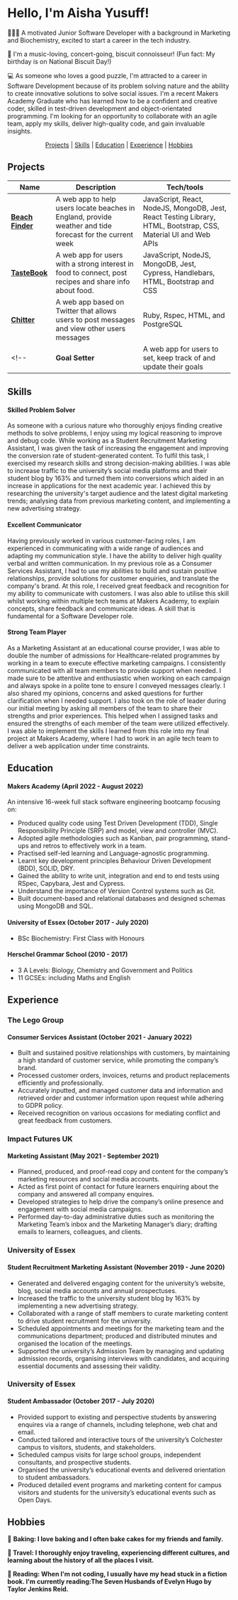 <h1> Hello, I'm Aisha Yusuff! </h1>

👩🏿‍💻 A motivated Junior Software Developer with a background in Marketing and Biochemistry, excited to start a career in the tech industry.

🍪 I'm a music-loving, concert-going, biscuit connoisseur! (Fun fact: My birthday is on National Biscuit Day!)

💻 As someone who loves a good puzzle, I'm attracted to a career in Software Development because of its problem solving nature and the ability to create innovative solutions to solve social issues. I'm a recent Makers Academy Graduate who has learned how to be a confident and creative coder, skilled in test-driven development and object-orientated programming. I'm looking for an opportunity to collaborate with an agile team, apply my skills, deliver high-quality code, and gain invaluable insights.

<p>
  <div align="center">
    <a href="https://github.com/Aisha-Yusuff/CV/blob/master/README.md#projects">Projects</a> |  
    <a href="https://github.com/Aisha-Yusuff/CV/blob/master/README.md#skills">Skills</a> |  
    <a href="https://github.com/Aisha-Yusuff/CV/blob/master/README.md#education">Education</a> |  
    <a href="https://github.com/Aisha-Yusuff/CV/blob/master/README.md#experience">Experience</a> |
    <a href="https://github.com/Aisha-Yusuff/CV/blob/master/README.md#hobbies">Hobbies</a> 
  </div>
</p>

<h2 id="projects"> Projects </h2>

| Name             | Description                                                                                            | Tech/tools                                                                                                      |
| ---------------- | ------------------------------------------------------------------------------------------------------ | --------------------------------------------------------------------------------------------------------------- |
| [**Beach Finder**](https://github.com/Aisha-Yusuff/beach-finder) | A web app to help users locate beaches in England, provide weather and tide forecast for the current week                                                     | JavaScript, React, NodeJS, MongoDB, Jest, React Testing Library, HTML, Bootstrap, CSS, Material UI and Web APIs |
| [**TasteBook**](https://github.com/Aisha-Yusuff/Tastebook)    | A web app for users with a strong interest in food to connect, post recipes and share info about food. | JavaScript, NodeJS, MongoDB, Jest, Cypress, Handlebars, HTML, Bootstrap and CSS                                 |
| [**Chitter**](https://github.com/Aisha-Yusuff/chitter-challenge)     | A web app based on Twitter that allows users to post messages and view other users messages            | Ruby, Rspec, HTML, and PostgreSQL                                                                               |
<!-- | **Goal Setter**  | A web app for users to set, keep track of and update their goals                                       | JavaScript, React, NodeJS, RESTful APIs and MongoDB                                                             | -->

<h2 id="skills"> Skills </h2>

#### Skilled Problem Solver

As someone with a curious nature who thoroughly enjoys finding creative methods to solve problems, I enjoy using my logical reasoning to improve and debug code. While working as a Student Recruitment Marketing Assistant, I was given the task of increasing the engagement and improving the conversion rate of student-generated content. To fulfil this task, I exercised my research skills and strong decision-making abilities. I was able to increase traffic to the university’s social media platforms and their student blog by 163% and turned them into conversions which aided in an increase in applications for the next academic year. I achieved this by researching the university's target audience and the latest digital marketing trends; analysing data from previous marketing content, and implementing a new advertising strategy.

#### Excellent Communicator

Having previously worked in various customer-facing roles, I am experienced in communicating with a wide range of audiences and adapting my communication style. I have the ability to deliver high quality verbal and written communication. In my previous role as a Consumer Services Assistant, I had to use my abilities to build and sustain positive relationships, provide solutions for customer enquiries, and translate the company's brand. At this role, I received great feedback and recognition for my ability to communicate with customers. I was also able to utilise this skill whilst working within multiple tech teams at Makers Academy, to explain concepts, share feedback and communicate ideas. A skill that is fundamental for a Software Developer role.

#### Strong Team Player

As a Marketing Assistant at an educational course provider, I was able to double the number of admissions for Healthcare-related programmes by working in a team to execute effective marketing campaigns. I consistently communicated with all team members to provide support when needed. I made sure to be attentive and enthusiastic when working on each campaign and always spoke in a polite tone to ensure I conveyed messages clearly. I also shared my opinions, concerns and asked questions for further clarification when I needed support. I also took on the role of leader during our initial meeting by asking all members of the team to share their strengths and prior experiences. This helped when I assigned tasks and ensured the strengths of each member of the team were utilized effectively. I was able to implement the skills I learned from this role into my final project at Makers Academy, where I had to work in an agile tech team to deliver a web application under time constraints.

<h2 id="education"> Education </h2>

#### Makers Academy (April 2022 - August 2022)

An intensive 16-week full stack software engineering bootcamp focusing on:

- Produced quality code using Test Driven Development (TDD), Single Responsibility Principle (SRP) and model, view and controller (MVC).
- Adopted agile methodologies such as Kanban, pair programming, stand-ups and retros to effectively work in a team.
- Practised self-led learning and Language-agnostic programming.
- Learnt key development principles Behaviour Driven Development (BDD), SOLID, DRY.
- Gained the ability to write unit, integration and end to end tests using RSpec, Capybara, Jest and Cypress.
- Understand the importance of Version Control systems such as Git.
- Built document-based and relational databases and designed schemas using MongoDB and SQL.

#### University of Essex (October 2017 - July 2020)

- BSc Biochemistry: First Class with Honours

#### Herschel Grammar School (2010 - 2017)

- 3 A Levels: Biology, Chemistry and Government and Politics
- 11 GCSEs: including Maths and English

## Experience

### The Lego Group
#### Consumer Services Assistant (October 2021 - January 2022)

- Built and sustained positive relationships with customers, by maintaining a high standard of customer service, while promoting the company’s brand.
- Processed customer orders, invoices, returns and product replacements efficiently and professionally.
- Accurately inputted, and managed customer data and information and retrieved order and customer information upon request while adhering to GDPR policy.
- Received recognition on various occasions for mediating conflict and great feedback from customers.

### Impact Futures UK
#### Marketing Assistant (May 2021 - September 2021)

- Planned, produced, and proof-read copy and content for the company’s marketing resources and social media accounts.
- Acted as first point of contact for future learners enquiring about the company and answered all company enquires.
- Developed strategies to help drive the company’s online presence and engagement with social media campaigns.
- Performed day-to-day administrative duties such as monitoring the Marketing Team’s inbox and the Marketing Manager’s diary; drafting emails to learners, colleagues, and clients.

### University of Essex
#### Student Recruitment Marketing Assistant (November 2019 - June 2020)

- Generated and delivered engaging content for the university’s website, blog, social media accounts and annual prospectuses.
- Increased the traffic to the university student blog by 163% by implementing a new advertising strategy.
- Collaborated with a range of staff members to curate marketing content to drive student recruitment for the university.
- Scheduled appointments and meetings for the marketing team and the communications department; produced and distributed minutes and organised the location of the meetings.
- Supported the university’s Admission Team by managing and updating admission records, organising interviews with candidates, and acquiring essential documents and assessing their validity.

### University of Essex
#### Student Ambassador (October 2017 - July 2020)

- Provided support to existing and perspective students by answering enquires via a range of channels, including telephone, web chat and email.
- Conducted tailored and interactive tours of the university’s Colchester campus to visitors, students, and stakeholders.
- Scheduled campus visits for large school groups, independent consultants, and prospective students.
- Organised the university’s educational events and delivered orientation to student ambassadors.
- Produced detailed event programs and marketing content for campus visitors and students for the university’s educational events such as Open Days.

<h2 id="hobbies"> Hobbies </h2>

🎂 <b>Baking<b>: I love baking and I often bake cakes for my friends and family.

🛫 Travel: I thoroughly enjoy traveling, experiencing different cultures, and learning about the history of all the places I visit.

📖 Reading: When I'm not coding, I usually have my head stuck in a fiction book. I'm currently reading:The Seven Husbands of Evelyn Hugo by Taylor Jenkins Reid.
